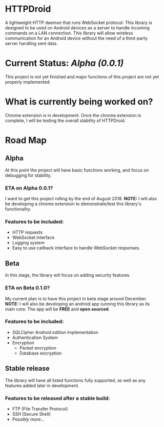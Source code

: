 # HTTPDroid
A lightweight HTTP daemon that runs WebSocket protocol. This library is designed to be used on Android devices as a server to handle incoming commands on a LAN connection. This library will allow wireless communication for an Android device without the need of a third-party server handling sent data.

# Current Status: *Alpha (0.0.1)*
This project is not yet finished and major functions of this project are not yet properly implemented.

# What is currently being worked on?
Chrome extension is in development. Once the chrome extension is complete, I will be testing the overall stability of HTTPDroid.

# Road Map
## Alpha
At this point the project will have basic functions working, and focus on debugging for stability.
### ETA on Alpha 0.0.1?
I want to get this project rolling by the end of August 2018.
**NOTE:** I will also be developing a chrome extension to demonstrate/test this library's functionality.
### Features to be included:
* HTTP requests
* WebSocket interface
* Logging system
* Easy to use callback interface to handle WebSocket responses.
## Beta
In this stage, the library will focus on adding security features.
### ETA on Beta 0.1.0?
My current plan is to have this project in beta stage around December.
**NOTE:** I will also be developing an android app running this library as its main core. 
The app will be **FREE** and **open sourced**.
### Features to be included:
* SQLCipher *Android edition* implementation
* Authentication System
* Encryption
  * Packet encryption
  * Database encryption
## Stable release
The library will have all listed functions fully supported, as well as any features added later in development.
### Features to be released after a stable build:
* FTP (File Transfer Protocol)
* SSH (Secure Shell)
* *Possibly more...*
